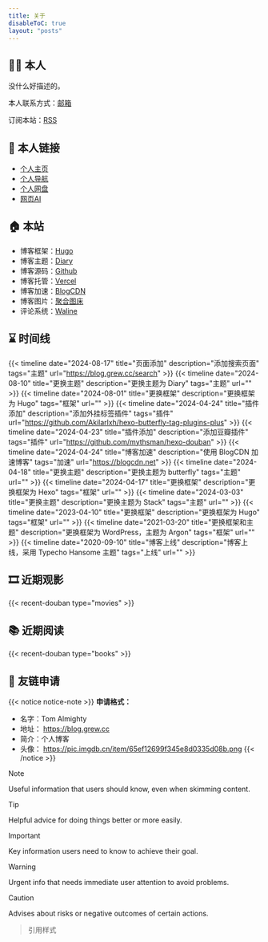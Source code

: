 ```yaml
---
title: 关于
disableToC: true
layout: "posts"
---
```


## 🤸‍♂️ 本人
没什么好描述的。

本人联系方式：[邮箱](mailto:bboyc80@gmail.com)

订阅本站：[RSS](https://blog.grew.cc/index.xml)

## 👦 本人链接
- [个人主页](https://www.grew.cc)
- [个人导航](https://nav.grew.cc)
- [个人网盘](https://pan.grew.cc)
- [网页AI](https://chat.grew.cc)

## 🏠 本站

- 博客框架：[Hugo](https://gohugo.io)
- 博客主题：[Diary](https://github.com/AmazingRise/hugo-theme-diary)
- 博客源码：[Github](https://github.com/tom2almighty)
- 博客托管：[Vercel](https://vercel.com)
- 博客加速：[BlogCDN](https://blog.tanglu.me/blogcdn/)
- 博客图片：[聚合图床](https://superbed.cn)
- 评论系统：[Waline](https://waline.js.org/)

## ⌛ 时间线
{{< timeline date="2024-08-17" title="页面添加" description="添加搜索页面" tags="主题" url="https://blog.grew.cc/search" >}}
{{< timeline date="2024-08-10" title="更换主题" description="更换主题为 Diary" tags="主题" url="" >}}
{{< timeline date="2024-08-01" title="更换框架" description="更换框架为 Hugo" tags="框架" url="" >}}
{{< timeline date="2024-04-24" title="插件添加" description="添加外挂标签插件" tags="插件" url="https://github.com/Akilarlxh/hexo-butterfly-tag-plugins-plus" >}}
{{< timeline date="2024-04-23" title="插件添加" description="添加豆瓣插件" tags="插件" url="https://github.com/mythsman/hexo-douban" >}}
{{< timeline date="2024-04-24" title="博客加速" description="使用 BlogCDN 加速博客" tags="加速" url="https://blogcdn.net" >}}
{{< timeline date="2024-04-18" title="更换主题" description="更换主题为 butterfly" tags="主题" url="" >}}
{{< timeline date="2024-04-17" title="更换框架" description="更换框架为 Hexo" tags="框架" url="" >}}
{{< timeline date="2024-03-03" title="更换主题" description="更换主题为 Stack" tags="主题" url="" >}}
{{< timeline date="2023-04-10" title="更换框架" description="更换框架为 Hugo" tags="框架" url="" >}}
{{< timeline date="2021-03-20" title="更换框架和主题" description="更换框架为 WordPress，主题为 Argon" tags="框架" url="" >}}
{{< timeline date="2020-09-10" title="博客上线" description="博客上线，采用 Typecho Hansome 主题" tags="上线" url="" >}}

## 🎞 近期观影
{{< recent-douban type="movies" >}}
## 📚 近期阅读
{{< recent-douban type="books" >}}

## 👊 友链申请

{{< notice notice-note >}}
**申请格式：**
- 名字：Tom Almighty
- 地址： https://blog.grew.cc
- 简介：个人博客
- 头像： https://pic.imgdb.cn/item/65ef12699f345e8d0335d08b.png
{{< /notice >}}

> [!NOTE]
> Useful information that users should know, even when skimming content.

> [!TIP]
> Helpful advice for doing things better or more easily.

> [!IMPORTANT]
> Key information users need to know to achieve their goal.

> [!WARNING]
> Urgent info that needs immediate user attention to avoid problems.

> [!CAUTION]
> Advises about risks or negative outcomes of certain actions.

> 引用样式

